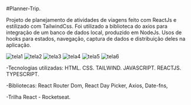 #Planner-Trip.

Projeto de planejamento de atividades de viagens feito com ReactJs e estilizado com TailwindCss. Foi utilizado a biblioteca do axios para integração de um banco de dados local, produzido em NodeJs.
Usos de hooks para estados, navegação, captura de dados e distribuição deles na aplicação.

![tela1](https://github.com/user-attachments/assets/559abed0-98e1-4829-a980-c2c7ea4119ae)
![tela2](https://github.com/user-attachments/assets/b9726d61-d87b-4ee9-a2f8-ae3cb78fdddb)
![tela3](https://github.com/user-attachments/assets/02f2cc27-d5b1-43b9-8886-9f86f542a28a)
![tela4](https://github.com/user-attachments/assets/5dc42c0e-6a6b-461e-90ba-8cb61af970e6)
![tela5](https://github.com/user-attachments/assets/a7fce754-bffd-472e-bb08-ff7e765e76ab)
![tela6](https://github.com/user-attachments/assets/3e3e1728-9755-48ab-9c9d-d17176bce488)

-Tecnologias utilizadas: HTML. CSS. TAILWIND. JAVASCRIPT. REACTJS. TYPESCRIPT.

-Bibliotecas: React Router Dom, React Day Picker, Axios, Date-fns, 

-Trilha React - Rocketseat.

